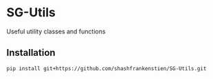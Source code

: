 # SG-Utils

Useful utility classes and functions

## Installation

```sh
pip install git+https://github.com/shashfrankenstien/SG-Utils.git
```
